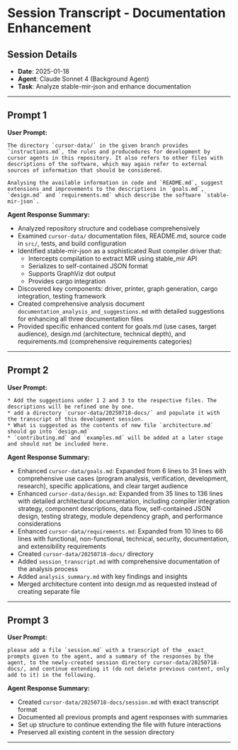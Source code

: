 # Session Transcript - Documentation Enhancement

## Session Details
- **Date**: 2025-01-18
- **Agent**: Claude Sonnet 4 (Background Agent)
- **Task**: Analyze stable-mir-json and enhance documentation

---

## Prompt 1

**User Prompt:**
```
The directory `cursor-data/` in the given branch provides `instructions.md`, the rules and producedures for development by cursor agents in this repository. It also refers to other files with descriptions of the software, which may again refer to external sources of information that should be considered.

Analysing the available information in code and `README.md`, suggest extensions and improvements to the descriptions in `goals.md`, `design.md` and `requirements.md` which describe the software `stable-mir-json`.
```

**Agent Response Summary:**
- Analyzed repository structure and codebase comprehensively
- Examined `cursor-data/` documentation files, README.md, source code in `src/`, tests, and build configuration
- Identified stable-mir-json as a sophisticated Rust compiler driver that:
  - Intercepts compilation to extract MIR using stable_mir API
  - Serializes to self-contained JSON format
  - Supports GraphViz dot output
  - Provides cargo integration
- Discovered key components: driver, printer, graph generation, cargo integration, testing framework
- Created comprehensive analysis document `documentation_analysis_and_suggestions.md` with detailed suggestions for enhancing all three documentation files
- Provided specific enhanced content for goals.md (use cases, target audience), design.md (architecture, technical depth), and requirements.md (comprehensive requirements categories)

---

## Prompt 2

**User Prompt:**
```
* Add the suggestions under 1 2 and 3 to the respective files. The descriptions will be refined one by one.
* add a directory `cursor-data/20250718-docs/` and populate it with the transcript of this development session.
* What is suggested as the contents of new file `architecture.md` should go into `design.md`
* `contributing.md` and `examples.md` will be added at a later stage and should not be included here.
```

**Agent Response Summary:**
- Enhanced `cursor-data/goals.md`: Expanded from 6 lines to 31 lines with comprehensive use cases (program analysis, verification, development, research), specific applications, and clear target audience
- Enhanced `cursor-data/design.md`: Expanded from 35 lines to 136 lines with detailed architectural documentation, including compiler integration strategy, component descriptions, data flow, self-contained JSON design, testing strategy, module dependency graph, and performance considerations
- Enhanced `cursor-data/requirements.md`: Expanded from 10 lines to 66 lines with functional, non-functional, technical, security, documentation, and extensibility requirements
- Created `cursor-data/20250718-docs/` directory
- Added `session_transcript.md` with comprehensive documentation of the analysis process
- Added `analysis_summary.md` with key findings and insights
- Merged architecture content into design.md as requested instead of creating separate file

---

## Prompt 3

**User Prompt:**
```
please add a file `session.md` with a transcript of the _exact_ prompts given to the agent, and a summary of the responses by the agent, to the newly-created session directory cursor-data/20250718-docs/, and continue extending it (do not delete previous content, only add to it) in the following.
```

**Agent Response Summary:**
- Created `cursor-data/20250718-docs/session.md` with exact transcript format
- Documented all previous prompts and agent responses with summaries
- Set up structure to continue extending the file with future interactions
- Preserved all existing content in the session directory

---
